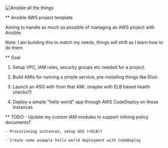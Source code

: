 
![Ansible all the things](http://cdn.meme.am/instances/500x/56738879.jpg)

** Ansible AWS project template 

Aiming to handle as much as possible of managing an AWS project with Ansible.

Note: I am building this to match my needs, things will shift as I learn how to do them.

** Goal

1. Setup VPC, IAM roles, security groups etc needed for a project. 

2. Build AMIs for running a simple service, pre-installing things like Elixir.

3. Launch an ASG with from that AMI. (maybe with ELB based health checks?) 

4. Deploy a simple "hello world" app through AWS CodeDeploy on those instances


** TODO
	- Update my custom IAM modules to support inlining policy documents?

	- Provisioning instances, setup ASG (+ELB?)

	- Create some example hello world deployment with CodeDeploy

	
